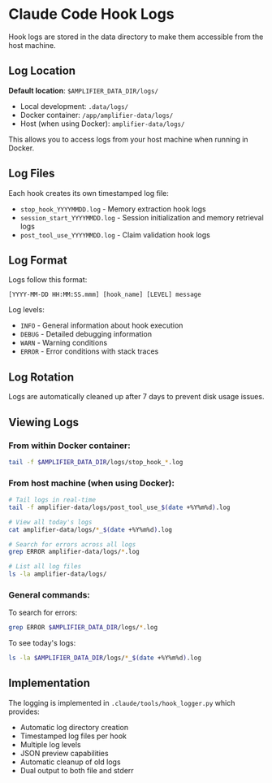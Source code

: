 # Claude Code Hook Logs

Hook logs are stored in the data directory to make them accessible from the host machine.

## Log Location

**Default location**: `$AMPLIFIER_DATA_DIR/logs/`
- Local development: `.data/logs/`
- Docker container: `/app/amplifier-data/logs/`
- Host (when using Docker): `amplifier-data/logs/`

This allows you to access logs from your host machine when running in Docker.

## Log Files

Each hook creates its own timestamped log file:

- `stop_hook_YYYYMMDD.log` - Memory extraction hook logs
- `session_start_YYYYMMDD.log` - Session initialization and memory retrieval logs
- `post_tool_use_YYYYMMDD.log` - Claim validation hook logs

## Log Format

Logs follow this format:

```
[YYYY-MM-DD HH:MM:SS.mmm] [hook_name] [LEVEL] message
```

Log levels:

- `INFO` - General information about hook execution
- `DEBUG` - Detailed debugging information
- `WARN` - Warning conditions
- `ERROR` - Error conditions with stack traces

## Log Rotation

Logs are automatically cleaned up after 7 days to prevent disk usage issues.

## Viewing Logs

### From within Docker container:

```bash
tail -f $AMPLIFIER_DATA_DIR/logs/stop_hook_*.log
```

### From host machine (when using Docker):

```bash
# Tail logs in real-time
tail -f amplifier-data/logs/post_tool_use_$(date +%Y%m%d).log

# View all today's logs
cat amplifier-data/logs/*_$(date +%Y%m%d).log

# Search for errors across all logs
grep ERROR amplifier-data/logs/*.log

# List all log files
ls -la amplifier-data/logs/
```

### General commands:

To search for errors:

```bash
grep ERROR $AMPLIFIER_DATA_DIR/logs/*.log
```

To see today's logs:

```bash
ls -la $AMPLIFIER_DATA_DIR/logs/*_$(date +%Y%m%d).log
```

## Implementation

The logging is implemented in `.claude/tools/hook_logger.py` which provides:

- Automatic log directory creation
- Timestamped log files per hook
- Multiple log levels
- JSON preview capabilities
- Automatic cleanup of old logs
- Dual output to both file and stderr
